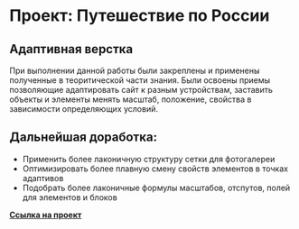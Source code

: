 # Проект: Путешествие по России
## Адаптивная верстка



При выполнении данной работы были закреплены и применены полученные в теоритической части знания. Были освоены приемы позволяющие адаптировать сайт к разным устройствам, заставить объекты и элементы менять масштаб, положение, свойства в зависимости определяющих условий.

## Дальнейшая доработка:

- Применить более лаконичную структуру сетки для фотогалереи
- Оптимизировать более плавную смену свойств элементов в точках адаптивов
- Подобрать более лаконичные формулы масштабов, отспутов, полей для элементов и блоков

 **[Ссылка на проект](https://l1qwy.github.io/russian-travel/)**